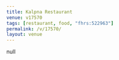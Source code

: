 ```yaml
---
title: Kalpna Restaurant
venue: v17570
tags: [restaurant, food, "fhrs:522963"]
permalink: /v/17570/
layout: venue
---
```

null